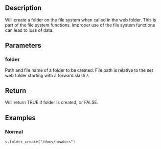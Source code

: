 ## Description
Will create a folder on the file system when called in the web folder. This is part of the file system functions. Improper use of the file system functions can lead to loss of data.

## Parameters

### folder
Path and file name of a folder to be created. File path is relative to the set web folder starting with a forward slash /.

## Return
Will return TRUE if folder is created, or FALSE.

## Examples

### Normal
	s.folder_create("/docs/newdocs")
